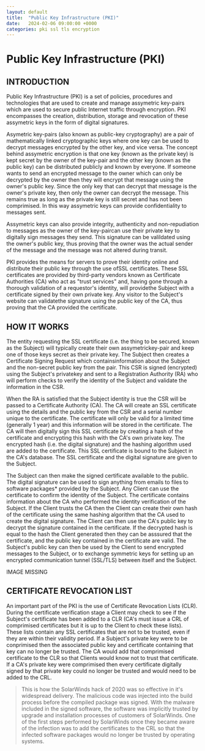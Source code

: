 ```yaml
---
layout: default
title:  "Public Key Infrastructure (PKI)"
date:   2024-02-06 09:00:00 +0000
categories: pki ssl tls encryption
---
```


# Public Key Infrastructure (PKI)

## INTRODUCTION
Public Key Infrastructure (PKI) is a set of policies, procedures and technologies that are used to create and manage assymetric key-pairs which are used to secure public Internet traffic through encryption. PKI encompasses the creation, distribution, storage and revocation of these assymetric keys in the form of digital signatures.

Asymetric key-pairs (also known as public-key cryptography) are a pair of mathematically linked cryptographic keys where one key can be used to decrypt messages encrypted by the other key, and vice versa. The concept behind assymetric encryption is that one key (known as the private key) is kept secret by the owner of the key-pair and the other key (known as the public key) can be distributed publicly and known by everyone. If someone wants to send an encrypted message to the owner which can only be decrypted by the owner then they will encrypt that message using the owner's public key. Since the only key that can decrypt that message is the owner's private key, then only the owner can decrypt the message. This remains true as long as the private key is still secret and has not been comprimised. In this way assymetric keys can provide confidentiality to messages sent.</p>

Assymetric keys can also provide integrity, authenticity and non-repudiation to messages as the owner of the key-paircan use their private key to digitally sign messages they send. This signature can be valildated using the owner's public key, thus proving that the owner was the actual sender of the message and the message was not altered during transit.

PKI provides the means for servers to prove their identity online and distribute their public key through the use ofSSL certificates. These SSL certificates are provided by third-party vendors known as Certificate Authorities (CA) who act as "trust services" and, having gone through a thorough validation of a requestor's identity, will providethe Subject with a certificate signed by their own private key. Any visitor to the Subject's website can validatethe signature using the public key of the CA, thus proving that the CA provided the certificate.

## HOW IT WORKS
The entity requesting the SSL certificate (i.e. the thing to be secured, known as the Subject) will typically create their own assymetrickey-pair and keep one of those keys secret as their private key. The Subject then creates a Certificate Signing Request which containsinformation about the Subject and the non-secret public key from the pair. This CSR is signed (encrypted) using the Subject's privatekey and sent to a Registration Authority (RA) who will perform checks to verify the identity of the Subject and validate the information in the CSR.

When the RA is satisfied that the Subject identity is true the CSR will be passed to a Certificate Authority (CA). The CA will create an SSL certificate using the details and the public key from the CSR and a serial number unique to the certificate. The certificate will only be valid for a limited time (generally 1 year) and this information will be stored in the certificate. The CA will then digitally sign this SSL certificate by creating a hash of the certificate and encrypting this hash with the CA's own private key. The encrypted hash (i.e. the digital signature) and the hashing algorithm used are added to the certificate. This SSL certificate is bound to the Subject in the CA's database. The SSL certificate and the digital signature are given to the Subject.

The Subject can then make the signed certificate available to the public. The digital signature can be used to sign anything from emails to files to software packages<span class="prompt">*</span> provided by the Subject. Any Client can use the certificate to confirm the identity of the Subject. The certificate contains information about the CA who performed the identity verification of the Subject. If the Client trusts the CA then the Client can create their own hash of the certificate using the same hashing algorithm that the CA used to create the digital signature. The Client can then use the CA's public key to decrypt the signature contained in the certificate. If the decrypted hash is equal to the hash the Client generated then they can be asssured that the certificate, and the public key contained in the certificate are valid. The Subject's public key can then be used by the Client to send encrypted messages to the Subject, or to exchange symmetric keys for setting up an encrypted communication tunnel (SSL/TLS) between itself and the Subject.

IMAGE MISSING

## CERTIFICATE REVOCATION LIST
An important part of the PKI is the use of Certificate Revocation Lists (CLR). During the certificate verification stage a Client may check to see if the Subject's certificate has been added to a CLR (CA's must issue a CRL of comprimised certificates but it is up to the Client to check these lists). These lists contain any SSL certificates that are not to be trusted, even if they are within their  validity period. If a Subject's private key were to be conprimised then the associated public key and certificate containing that key can no longer be trusted. The CA would add that comprimised certificate to the CLR so that Clients would know not to trust that certificate. If a CA's private key were comprimised then every certificate digitally signed by that private key could no longer be trusted and would need to be added to the CRL.</p>

> This is how the SolarWinds hack of 2020 was so effective in it's widespread delivery. The malicious code was injected into the build process before the compiled package was signed. With the malware included in the signed software, the software was implicitly trusted by upgrade and installation processes of customers of SolarWinds. One of the first steps performed by SolarWinds once they  became aware of the infection was to add the certificates to the CRL so that the infected software packages would no longer be  trusted by operating systems.

